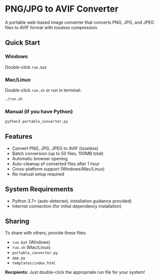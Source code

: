 # PNG/JPG to AVIF Converter

A portable web-based image converter that converts PNG, JPG, and JPEG files to AVIF format with lossless compression.

## Quick Start

### Windows
Double-click `run.bat`

### Mac/Linux
Double-click `run.sh` or run in terminal:
```bash
./run.sh
```

### Manual (if you have Python)
```bash
python3 portable_converter.py
```

## Features

- Convert PNG, JPG, JPEG to AVIF (lossless)
- Batch conversion (up to 50 files, 100MB total)
- Automatic browser opening
- Auto-cleanup of converted files after 1 hour
- Cross-platform support (Windows/Mac/Linux)
- No manual setup required

## System Requirements

- Python 3.7+ (auto-detected, installation guidance provided)
- Internet connection (for initial dependency installation)

## Sharing

To share with others, provide these files:
- `run.bat` (Windows)
- `run.sh` (Mac/Linux)
- `portable_converter.py`
- `app.py`
- `templates/index.html`

**Recipients:** Just double-click the appropriate run file for your system!